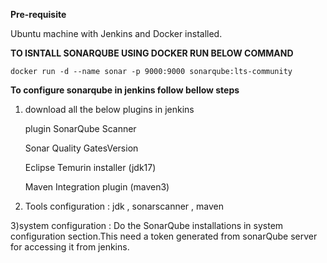 **Pre-requisite**

Ubuntu machine with Jenkins and Docker installed.


**TO ISNTALL SONARQUBE USING DOCKER RUN BELOW COMMAND**  
```
docker run -d --name sonar -p 9000:9000 sonarqube:lts-community
```
**To configure sonarqube in jenkins follow bellow steps**
1) download all the below plugins in jenkins

   plugin SonarQube Scanner

   Sonar Quality GatesVersion

   Eclipse Temurin installer (jdk17)

   Maven Integration plugin (maven3)

2) Tools configuration : jdk , sonarscanner , maven

3)system configuration : Do the SonarQube installations in system configuration section.This need a token generated from sonarQube server for accessing it from jenkins.

